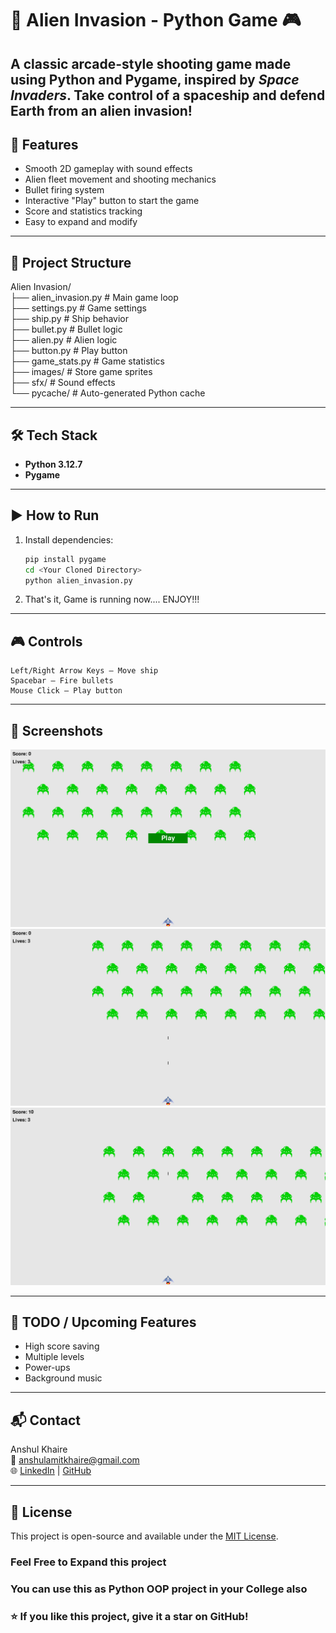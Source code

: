 # 👾 Alien Invasion - Python Game 🎮

A classic arcade-style shooting game made using Python and Pygame, inspired by *Space Invaders*. Take control of a spaceship and defend Earth from an alien invasion!
---

## 🚀 Features

- Smooth 2D gameplay with sound effects
- Alien fleet movement and shooting mechanics
- Bullet firing system
- Interactive "Play" button to start the game
- Score and statistics tracking
- Easy to expand and modify

---

## 📁 Project Structure

Alien Invasion/ <br>
├── alien_invasion.py    # Main game loop <br>
├── settings.py          # Game settings <br>
├── ship.py              # Ship behavior <br>
├── bullet.py            # Bullet logic <br>
├── alien.py             # Alien logic <br>
├── button.py            # Play button <br>
├── game_stats.py        # Game statistics <br>
├── images/              # Store game sprites <br>
├── sfx/                 # Sound effects <br>
└── pycache/             # Auto-generated Python cache <br>


---

## 🛠️ Tech Stack

- **Python 3.12.7**
- **Pygame**

---

## ▶️ How to Run

1. Install dependencies:

   ```sh
   pip install pygame
   cd <Your Cloned Directory>
   python alien_invasion.py
   ```
2. That's it, Game is running now.... ENJOY!!!

---

## 🎮 Controls
    Left/Right Arrow Keys – Move ship
    Spacebar – Fire bullets
    Mouse Click – Play button

---

## 📸 Screenshots
<img src="images/start_game.png"></img>
<img src="images/shooting1.png"></img>
<img src="images/shooting2.png"></img>

---

## 📌 TODO / Upcoming Features
- High score saving
- Multiple levels
- Power-ups
- Background music

---

## 📬 Contact
Anshul Khaire <br>
📧 anshulamitkhaire@gmail.com <br>
🌐 [LinkedIn](https://www.linkedin.com/in/anshul-khaire-77732922a/) | [GitHub](https://github.com/anshul-dying)

---

## 📝 License
This project is open-source and available under the [MIT License](./LICENSE.txt).

### Feel Free to Expand this project
### You can use this as Python OOP project in your College also
### ⭐️ If you like this project, give it a star on GitHub!
